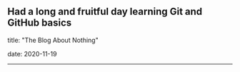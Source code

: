 Had a long and fruitful day learning Git and GitHub basics
---

title: "The Blog About Nothing"

date: 2020-11-19

---
